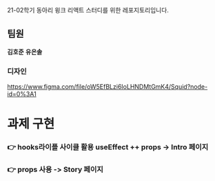 21-02학기 동아리 윙크 리액트 스터디를 위한 레포지토리입니다.

## 팀원
**김호준**
**유은솔**


### 디자인
https://www.figma.com/file/oW5EfBLzi6IoLHNDMtGmK4/Squid?node-id=0%3A1


# 과제 구현 

### 👉 hooks라이플 사이클 활용 useEffect ++ props -> Intro 페이지
### 👉 props 사용 -> Story 페이지

